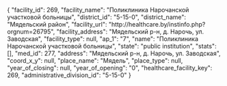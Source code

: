 {
    "facility_id": 269,
    "facility_name": "Поликлиника Нарочанской участковой больницы",
    "district_id": "5-15-0",
    "district_name": "Мядельский район",
    "facility_url": "http:\/\/healthcare.by\/instinfo.php?orgnum=26795",
    "facility_address": "Мядельский р-н, д. Нарочь, ул. Заводская",
    "facility_type": null,
    "ap_1": "7",
    "name": "Поликлиника Нарочанской участковой больницы",
    "state": "public institution",
    "stats": [],
    "med_id": 277,
    "address": "Мядельский р-н, д. Нарочь, ул. Заводская",
    "coord_x_y": null,
    "place_name": "Мядель",
    "place_type": null,
    "year_of_closing": null,
    "year_of_opening": "0",
    "healthcare_facility_key": 269,
    "administrative_division_id": "5-15-0"
}